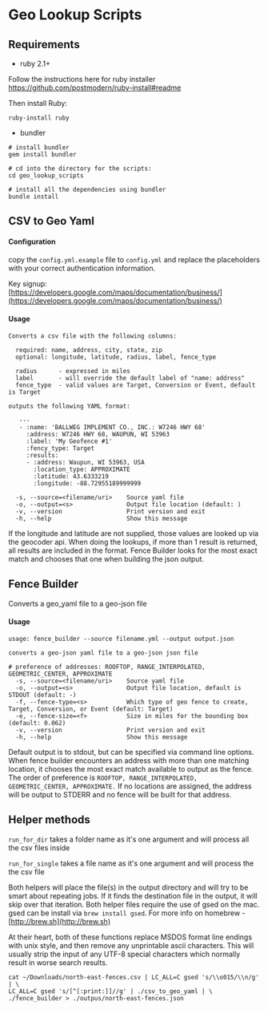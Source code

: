 # Geo Lookup Scripts

## Requirements
* ruby 2.1+  

Follow the instructions here for ruby installer
https://github.com/postmodern/ruby-install#readme

Then install Ruby:
```
ruby-install ruby
```
    

* bundler 

``` 
# install bundler
gem install bundler 

# cd into the directory for the scripts:
cd geo_lookup_scripts 

# install all the dependencies using bundler
bundle install
```

## CSV to Geo Yaml

#### Configuration

copy the `config.yml.example` file to `config.yml` and replace the placeholders with your correct authentication information. 

Key signup: [https://developers.google.com/maps/documentation/business/](https://developers.google.com/maps/documentation/business/)

#### Usage
```
Converts a csv file with the following columns:

  required: name, address, city, state, zip
  optional: longitude, latitude, radius, label, fence_type

  radius      - expressed in miles
  label       - will override the default label of "name: address"
  fence_type  - valid values are Target, Conversion or Event, default is Target

outputs the following YAML format:

   ---
   - :name: 'BALLWEG IMPLEMENT CO., INC.: W7246 HWY 68'
     :address: W7246 HWY 68, WAUPUN, WI 53963
     :label: 'My Geofence #1'
     :fency_type: Target
     :results:
     - :address: Waupun, WI 53963, USA
       :location_type: APPROXIMATE
       :latitude: 43.6333219
       :longitude: -88.72955189999999
 
  -s, --source=<filename/uri>    Source yaml file
  -o, --output=<s>               Output file location (default: )
  -v, --version                  Print version and exit
  -h, --help                     Show this message
```

If the longitude and latitude are not supplied, those values are looked up via the geocoder api.  When doing the lookups, if more than 1 result is returned, all results are included in the format.  Fence Builder looks for the most exact match and chooses that one when building the json output.

## Fence Builder

Converts a geo_yaml file to a geo-json file

#### Usage

```
usage: fence_builder --source filename.yml --output output.json

converts a geo-json yaml file to a geo-json json file

# preference of addresses: ROOFTOP, RANGE_INTERPOLATED, GEOMETRIC_CENTER, APPROXIMATE
  -s, --source=<filename/uri>    Source yaml file
  -o, --output=<s>               Output file location, default is STDOUT (default: -)
  -f, --fence-type=<s>           Which type of geo fence to create, Target, Conversion, or Event (default: Target)
  -e, --fence-size=<f>           Size in miles for the bounding box (default: 0.062)
  -v, --version                  Print version and exit
  -h, --help                     Show this message
```

Default output is to stdout, but can be specified via command line options.  When fence builder encounters an address with more than one matching location, it chooses the most exact match available to output as the fence.  The order of preference is `ROOFTOP, RANGE_INTERPOLATED, GEOMETRIC_CENTER, APPROXIMATE.`  If no locations are assigned, the address will be output to STDERR and no fence will be built for that address.

## Helper methods

`run_for_dir` takes a folder name as it's one argument and will process all the csv files inside

`run_for_single` takes a file name as it's one argument and will process the the csv file

Both helpers will place the file(s) in the output directory and will try to be smart about repeating jobs.  If it finds the destination file in the output, it will skip over that iteration.  Both helper files require the use of gsed on the mac.  gsed can be install via `brew install gsed`.  For more info on homebrew - [http://brew.sh](http://brew.sh)


At their heart, both of these functions replace MSDOS format line endings with unix style, and then remove any unprintable ascii characters.  This will usually strip the input of any UTF-8 special characters which normally result in worse search results.

```
cat ~/Downloads/north-east-fences.csv | LC_ALL=C gsed 's/\\o015/\\n/g' | \
LC_ALL=C gsed 's/[^[:print:]]//g' | ./csv_to_geo_yaml | \
./fence_builder > ./outpus/north-east-fences.json
```

